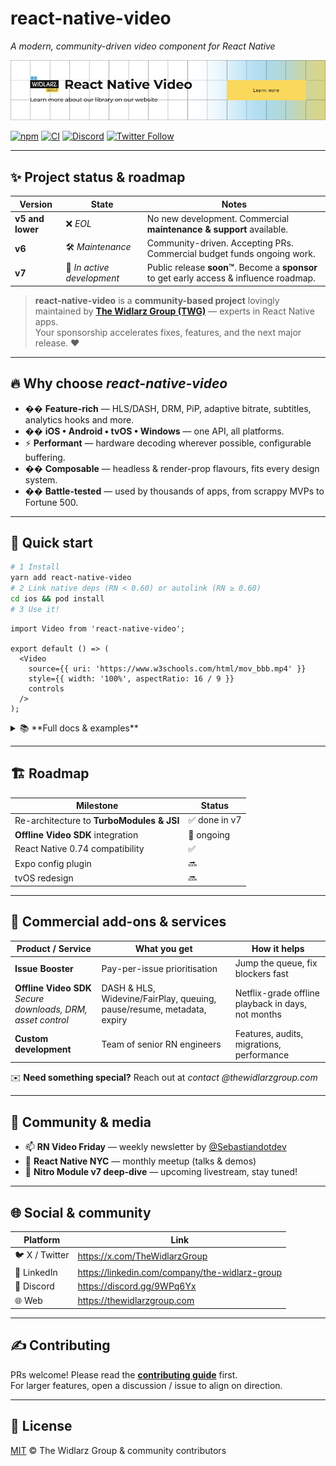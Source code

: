 # react-native-video  
*A modern, community-driven video component for React Native*

<a href="https://www.thewidlarzgroup.com/?utm_source=rnv&utm_medium=readme&utm_campaign=enterprise&utm_id=banner">
  <picture>
    <source media="(prefers-color-scheme: dark)" srcset="./docs/assets/baners/twg-dark.png" />
    <source media="(prefers-color-scheme: light)" srcset="./docs/assets/baners/twg-light.png" />
    <img alt="TheWidlarzGroup" src="./docs/assets/baners/twg-light.png" />
  </picture>
</a>

[![npm](https://img.shields.io/npm/v/react-native-video?label=npm&logo=npm)](https://www.npmjs.com/package/react-native-video)
[![CI](https://img.shields.io/github/actions/workflow/status/TheWidlarzGroup/react-native-video/ci.yml?label=CI)](https://github.com/TheWidlarzGroup/react-native-video/actions)
[![Discord](https://img.shields.io/discord/932583855555648562?label=Discord&logo=discord)](https://discord.gg/9WPq6Yx)
[![Twitter Follow](https://img.shields.io/twitter/follow/TheWidlarzGroup?style=social)](https://twitter.com/TheWidlarzGroup)

---

## ✨ Project status & roadmap

| Version | State | Notes |
|---------|-------|-------|
| **v5 and lower** | ❌ *EOL* | No new development. Commercial **maintenance & support** available. |
| **v6** | 🛠 *Maintenance* | Community-driven. Accepting PRs. Commercial budget funds ongoing work. |
| **v7** | 🚀 *In active development* | Public release **soon™**. Become a **sponsor** to get early access & influence roadmap. |

> **react-native-video** is a **community-based project** lovingly maintained by **[The Widlarz Group (TWG)](https://thewidlarzgroup.com)** — experts in React Native apps.  
> Your sponsorship accelerates fixes, features, and the next major release. ❤️

---

## 🔥 Why choose *react-native-video*

- �� **Feature-rich** — HLS/DASH, DRM, PiP, adaptive bitrate, subtitles, analytics hooks and more.  
- �� **iOS • Android • tvOS • Windows** — one API, all platforms.  
- ⚡️ **Performant** — hardware decoding wherever possible, configurable buffering.  
- �� **Composable** — headless & render-prop flavours, fits every design system.  
- �� **Battle-tested** — used by thousands of apps, from scrappy MVPs to Fortune 500.

---

## 🚀 Quick start

```bash
# 1 Install
yarn add react-native-video
# 2 Link native deps (RN < 0.60) or autolink (RN ≥ 0.60)
cd ios && pod install
# 3 Use it!
```

```tsx
import Video from 'react-native-video';

export default () => (
  <Video
    source={{ uri: 'https://www.w3schools.com/html/mov_bbb.mp4' }}
    style={{ width: '100%', aspectRatio: 16 / 9 }}
    controls
  />
);
```

<details>
<summary>📚 **Full docs & examples**</summary>

- Installation  
- API reference  
- Events  
- Adaptive streaming  
- DRM (Widevine / FairPlay)  
- Subtitles  
- Buffering strategies  
- Custom UI  
- Troubleshooting  

</details>

---

## 🏗️ Roadmap

| Milestone | Status |
|-----------|--------|
| Re-architecture to **TurboModules & JSI** | ✅ done in v7 |
| **Offline Video SDK** integration | 🚧 ongoing |
| React Native 0.74 compatibility | ✅ |
| Expo config plugin | 🔜 |
| tvOS redesign | 🔜 |

---

## 💼 Commercial add-ons & services

| Product / Service | What you get | How it helps |
|-------------------|--------------|--------------|
| **Issue Booster** | Pay-per-issue prioritisation | Jump the queue, fix blockers fast |
| **Offline Video SDK** <br>_Secure downloads, DRM, asset control_ | DASH & HLS, Widevine/FairPlay, queuing, pause/resume, metadata, expiry | Netflix-grade offline playback in days, not months |
| **Custom development** | Team of senior RN engineers | Features, audits, migrations, performance |

✉️ **Need something special?** Reach out at *contact @thewidlarzgroup.com*

---

## 💬 Community & media

- 📫 **RN Video Friday** — weekly newsletter by [@Sebastiandotdev](https://x.com/Sebastiandotdev)  
- 🗽 **React Native NYC** — monthly meetup (talks & demos)  
- 🧨 **Nitro Module v7 deep-dive** — upcoming livestream, stay tuned!  

---

## 🌐 Social & community

| Platform | Link |
|----------|------|
| 🐦 X / Twitter | <https://x.com/TheWidlarzGroup> |
| 💼 LinkedIn | <https://linkedin.com/company/the-widlarz-group> |
| 💬 Discord | <https://discord.gg/9WPq6Yx> |
| 🌐 Web | <https://thewidlarzgroup.com> |

---

## ✍️ Contributing

PRs welcome! Please read the **[contributing guide](CONTRIBUTING.md)** first.  
For larger features, open a discussion / issue to align on direction.

---

## 📝 License

[MIT](LICENSE) © The Widlarz Group & community contributors